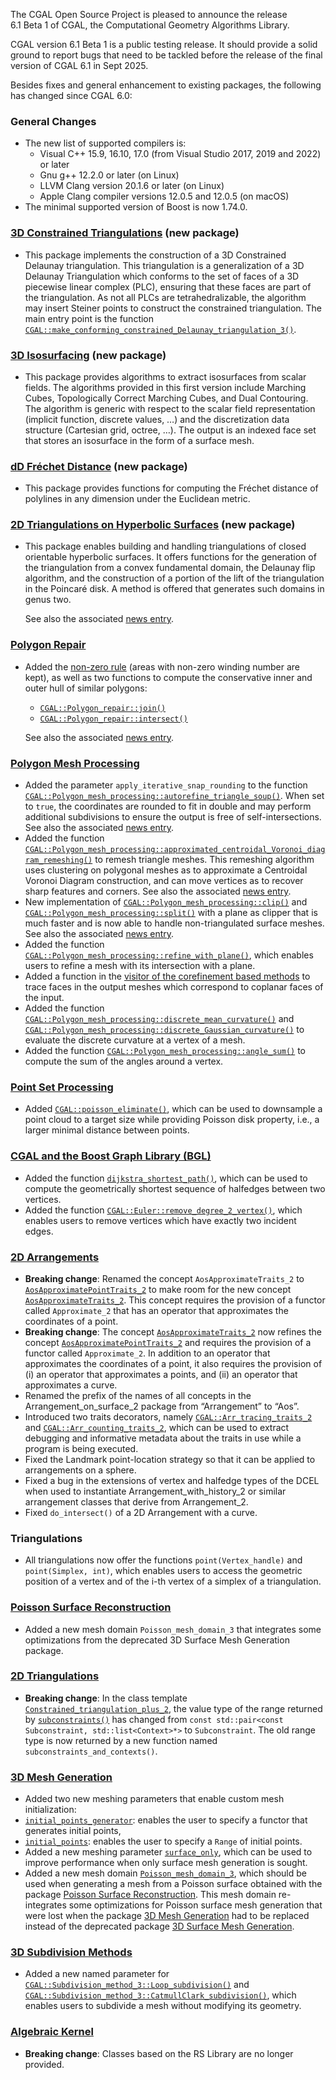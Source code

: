 The CGAL Open Source Project is pleased to announce the release 6.1 Beta 1 of CGAL, the Computational Geometry Algorithms Library.

CGAL version 6.1 Beta 1 is a public testing release. It should provide a solid ground to report bugs that need to be tackled before the release of the final version of CGAL 6.1 in Sept 2025.

Besides fixes and general enhancement to existing packages, the following has changed since CGAL 6.0:

### General Changes

- The new list of supported compilers is:
  - Visual C++ 15.9, 16.10, 17.0 (from Visual Studio 2017, 2019 and 2022) or later
  - Gnu g++ 12.2.0 or later (on Linux)
  - LLVM Clang version 20.1.6 or later (on Linux)
  - Apple Clang compiler versions 12.0.5 and 12.0.5 (on macOS)
- The minimal supported version of Boost is now 1.74.0.

### [3D Constrained Triangulations](https://doc.cgal.org/6.1/Manual/packages.html#PkgConstrainedTriangulation3) (new package)

- This package implements the construction of a 3D Constrained Delaunay triangulation. This triangulation is a generalization of a 3D Delaunay Triangulation which conforms to the set of faces of a 3D piecewise linear complex (PLC), ensuring that these faces are part of the triangulation. As not all PLCs are tetrahedralizable, the algorithm may insert Steiner points to construct the constrained triangulation. The main entry point is the function [`CGAL::make_conforming_constrained_Delaunay_triangulation_3()`](https://doc.cgal.org/6.1/Constrained_triangulation_3/group__PkgConstrainedTriangulation3FunctionsPolygonSoupOrMesh.html).

### [3D Isosurfacing](https://doc.cgal.org/6.1/Manual/packages.html#PkgIsosurfacing3) (new package)

- This package provides algorithms to extract isosurfaces from scalar fields. The algorithms provided in this first version include Marching Cubes, Topologically Correct Marching Cubes, and Dual Contouring. The algorithm is generic with respect to the scalar field representation (implicit function, discrete values, …) and the discretization data structure (Cartesian grid, octree, …). The output is an indexed face set that stores an isosurface in the form of a surface mesh.

### [dD Fréchet Distance](https://doc.cgal.org/6.1/Manual/packages.html#PkgFrechetDistance) (new package)

- This package provides functions for computing the Fréchet distance of polylines in any dimension under the Euclidean metric.

### [2D Triangulations on Hyperbolic Surfaces](https://doc.cgal.org/6.1/Manual/packages.html#PkgHyperbolicSurfaceTriangulation2) (new package)

- This package enables building and handling triangulations of closed orientable hyperbolic surfaces. It offers functions for the generation of the triangulation from a convex fundamental domain, the Delaunay flip algorithm, and the construction of a portion of the lift of the triangulation in the Poincaré disk. A method is offered that generates such domains in genus two.

  See also the associated [news entry](https://www.cgal.org/2025/06/24/triangulations-on-hyperbolic-surfaces/).

### [Polygon Repair](https://doc.cgal.org/6.1/Manual/packages.html#PkgPolygonRepair)

- Added the [non-zero rule](https://doc.cgal.org/6.1/Polygon_repair/structCGAL_1_1Polygon__repair_1_1Non__zero__rule.html) (areas with non-zero winding number are kept), as well as two functions to compute the conservative inner and outer hull of similar polygons:
  - [`CGAL::Polygon_repair::join()`](https://doc.cgal.org/6.1/Polygon_repair/group__PkgPolygonRepairFunctions.html#gad5b959666d952392c0e3b8d4b1b1847a)
  - [`CGAL::Polygon_repair::intersect()`](https://doc.cgal.org/6.1/Polygon_repair/group__PkgPolygonRepairFunctions.html#ga780e31115643e3d0b406349b56c9f3d5)

  See also the associated [news entry](https://www.cgal.org/2025/05/22/Polygon_repair/).

### [Polygon Mesh Processing](https://doc.cgal.org/6.1/Manual/packages.html#PkgPolygonMeshProcessing)

- Added the parameter `apply_iterative_snap_rounding` to the function [`CGAL::Polygon_mesh_processing::autorefine_triangle_soup()`](https://doc.cgal.org/6.1/Polygon_mesh_processing/group__PMP__corefinement__grp.html#gaf7747d676c459d9e5da9b13be7d12bb5). When set to `true`, the coordinates are rounded to fit in double and may perform additional subdivisions to ensure the output is free of self-intersections. See also the associated [news entry](https://www.cgal.org/2025/06/13/autorefine-and-snap/).
- Added the function [`CGAL::Polygon_mesh_processing::approximated_centroidal_Voronoi_diagram_remeshing()`](https://doc.cgal.org/6.1/Polygon_mesh_processing/group__PkgPolygonMeshProcessingRef.html#gaed23e63b12c7fe8268927d17b4d379f1) to remesh triangle meshes. This remeshing algorithm uses clustering on polygonal meshes as to approximate a Centroidal Voronoi Diagram construction, and can move vertices as to recover sharp features and corners. See also the associated [news entry](https://www.cgal.org/2025/05/22/Surface_remeshing/).
- New implementation of [`CGAL::Polygon_mesh_processing::clip()`](https://doc.cgal.org/6.1/Polygon_mesh_processing/group__PMP__corefinement__grp.html#ga2c73d3460872e601f84a03f58dd069ae) and [`CGAL::Polygon_mesh_processing::split()`](https://doc.cgal.org/6.1/Polygon_mesh_processing/group__PMP__corefinement__grp.html#ga6738052411a4d548a5b375f11b913924) with a plane as clipper that is much faster and is now able to handle non-triangulated surface meshes. See also the associated [news entry](https://www.cgal.org/2025/06/06/new_clip/).
- Added the function [`CGAL::Polygon_mesh_processing::refine_with_plane()`](https://doc.cgal.org/6.1/Polygon_mesh_processing/group__PMP__corefinement__grp.html#gacb9d68fa4dea8fd03ec53b56a16d6fc6), which enables users to refine a mesh with its intersection with a plane.
- Added a function in the [visitor of the corefinement based methods](https://doc.cgal.org/6.1/Polygon_mesh_processing/classPMPCorefinementVisitor.html) to trace faces in the output meshes which correspond to coplanar faces of the input.
- Added the function [`CGAL::Polygon_mesh_processing::discrete_mean_curvature()`](https://doc.cgal.org/6.1/Polygon_mesh_processing/group__PMP__measure__grp.html#ga1a31fa9412b4643dc7202a54246db78b) and [`CGAL::Polygon_mesh_processing::discrete_Gaussian_curvature()`](https://doc.cgal.org/6.1/Polygon_mesh_processing/group__PMP__measure__grp.html#ga11a2d646d4636605d185653bff5bbbbb) to evaluate the discrete curvature at a vertex of a mesh.
- Added the function [`CGAL::Polygon_mesh_processing::angle_sum()`](https://doc.cgal.org/6.1/Polygon_mesh_processing/group__PMP__measure__grp.html#ga25d3836c21931610cf76b6716a06254c) to compute the sum of the angles around a vertex.

### [Point Set Processing](https://doc.cgal.org/6.1/Manual/packages.html#PkgPointSetProcessing3)

- Added [`CGAL::poisson_eliminate()`](https://doc.cgal.org/6.1/Point_set_processing_3/group__PkgPointSetProcessing3Algorithms.html#ga2d73d46ca766656a219bf5e6045b837a), which can be used to downsample a point cloud to a target size while providing Poisson disk property, i.e., a larger minimal distance between points.

### [CGAL and the Boost Graph Library (BGL)](https://doc.cgal.org/6.1/Manual/packages.html#PkgBGL)

- Added the function [`dijkstra_shortest_path()`](https://doc.cgal.org/6.1/BGL/group__PkgBGLTraversal.html#gaa4058482db0089886b84a8c6a341e528), which can be used to compute the geometrically shortest sequence of halfedges between two vertices.
- Added the function [`CGAL::Euler::remove_degree_2_vertex()`](https://doc.cgal.org/6.1/BGL/group__PkgBGLEulerOperations.html#gab3455663b7db4624529e54ae3ce2387c), which enables users to remove vertices which have exactly two incident edges.

### [2D Arrangements](https://doc.cgal.org/6.1/Manual/packages.html#PkgArrangementOnSurface2)

- **Breaking change**: Renamed the concept `AosApproximateTraits_2` to [`AosApproximatePointTraits_2`](https://doc.cgal.org/6.1/Arrangement_on_surface_2/classAosApproximatePointTraits__2.html) to make room for the new concept [`AosApproximateTraits_2`](https://doc.cgal.org/6.1/Arrangement_on_surface_2/classAosApproximateTraits__2.html). This concept requires the provision of a functor called `Approximate_2` that has an operator that approximates the coordinates of a point.
- **Breaking change**: The concept [`AosApproximateTraits_2`](https://doc.cgal.org/6.1/Arrangement_on_surface_2/classAosApproximateTraits__2.html) now refines the concept [`AosApproximatePointTraits_2`](https://doc.cgal.org/6.1/Arrangement_on_surface_2/classAosApproximatePointTraits__2.html) and requires the provision of a functor called `Approximate_2`. In addition to an operator that approximates the coordinates of a point, it also requires the provision of (i) an operator that approximates a points, and (ii) an operator that approximates a curve.
- Renamed the prefix of the names of all concepts in the Arrangement_on_surface_2 package from “Arrangement” to “Aos”.
- Introduced two traits decorators, namely [`CGAL::Arr_tracing_traits_2`](https://doc.cgal.org/6.1/Arrangement_on_surface_2/classCGAL_1_1Arr__tracing__traits__2.html) and [`CGAL::Arr_counting_traits_2`](https://doc.cgal.org/6.1/Arrangement_on_surface_2/classCGAL_1_1Arr__counting__traits__2.html), which can be used to extract debugging and informative metadata about the traits in use while a program is being executed.
- Fixed the Landmark point-location strategy so that it can be applied to arrangements on a sphere.
- Fixed a bug in the extensions of vertex and halfedge types of the DCEL when used to instantiate Arrangement_with_history_2 or similar arrangement classes that derive from Arrangement_2.
- Fixed `do_intersect()` of a 2D Arrangement with a curve.

### Triangulations

- All triangulations now offer the functions `point(Vertex_handle)` and `point(Simplex, int)`, which enables users to access the geometric position of a vertex and of the i-th vertex of a simplex of a triangulation.

### [Poisson Surface Reconstruction](https://doc.cgal.org/6.1/Manual/packages.html#PkgPoissonSurfaceReconstruction3)

- Added a new mesh domain `Poisson_mesh_domain_3` that integrates some optimizations from the deprecated 3D Surface Mesh Generation package.

### [2D Triangulations](https://doc.cgal.org/6.1/Manual/packages.html#PkgTriangulation2)

- **Breaking change**: In the class template [`Constrained_triangulation_plus_2`](https://doc.cgal.org/6.1/Triangulation_2/classCGAL_1_1Constrained__triangulation__plus__2.html), the value type of the range returned by [`subconstraints()`](https://doc.cgal.org/6.1/Triangulation_2/classCGAL_1_1Constrained__triangulation__plus__2.html#af25114a7e1675194367f8f9de9de90d2) has changed from `const std::pair<const Subconstraint, std::list<Context>*>` to `Subconstraint`. The old range type is now returned by a new function named `subconstraints_and_contexts()`.

### [3D Mesh Generation](https://doc.cgal.org/6.1/Manual/packages.html#PkgMesh3)

- Added two new meshing parameters that enable custom mesh initialization:
- [`initial_points_generator`](https://doc.cgal.org/6.1/Mesh_3/group__PkgMesh3Parameters.html#gaf53777b83f1b2f3e7d49275dbab6e46b): enables the user to specify a functor that generates initial points,
- [`initial_points`](https://doc.cgal.org/6.1/Mesh_3/group__PkgMesh3Parameters.html#gaf26d164d1845dcd66dc4861b6920b5ec): enables the user to specify a `Range` of initial points.
- Added a new meshing parameter [`surface_only`](https://doc.cgal.org/6.1/Mesh_3/group__PkgMesh3Parameters.html#gaa2618c09b6117d7caab12dccca16ee58), which can be used to improve performance when only surface mesh generation is sought.
- Added a new mesh domain [`Poisson_mesh_domain_3`](https://doc.cgal.org/6.1/Poisson_surface_reconstruction_3/classCGAL_1_1Poisson__mesh__domain__3.html), which should be used when generating a mesh from a Poisson surface obtained with the package [Poisson Surface Reconstruction](https://doc.cgal.org/6.1/Manual/packages.html#PkgPoissonSurfaceReconstruction3). This mesh domain re-integrates some optimizations for Poisson surface mesh generation that were lost when the package [3D Mesh Generation](https://doc.cgal.org/6.1/Manual/packages.html#PkgMesh3) had to be replaced instead of the deprecated package [3D Surface Mesh Generation](https://doc.cgal.org/latest/Manual/packages.html#PkgSurfaceMesher3).

### [3D Subdivision Methods](https://doc.cgal.org/6.1/Manual/packages.html#PkgSurfaceSubdivisionMethod3)

- Added a new named parameter for [`CGAL::Subdivision_method_3::Loop_subdivision()`](https://doc.cgal.org/6.1/Subdivision_method_3/group__PkgSurfaceSubdivisionMethod3Functions.html#gafa1e441c4e07eb06e1f6efecef7ff268) and [`CGAL::Subdivision_method_3::CatmullClark_subdivision()`](https://doc.cgal.org/6.1/Subdivision_method_3/group__PkgSurfaceSubdivisionMethod3Functions.html#ga8e6c8dd3c26d7a27c070b3a091684679), which enables users to subdivide a mesh without modifying its geometry.

### [Algebraic Kernel](https://doc.cgal.org/6.1/Manual/packages.html#PkgAlgebraicKernelD)

- **Breaking change**: Classes based on the RS Library are no longer provided.
